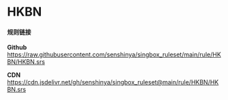 # HKBN

#### 规则链接

**Github**
https://raw.githubusercontent.com/senshinya/singbox_ruleset/main/rule/HKBN/HKBN.srs

**CDN**
https://cdn.jsdelivr.net/gh/senshinya/singbox_ruleset@main/rule/HKBN/HKBN.srs